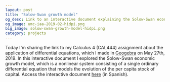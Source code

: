 ```yaml
---
layout: post
title: "Solow-Swan growth model"
og_desc: Link to an interactive document explaining the Solow-Swan economic growth model.
og_image: umc-iaa-2019-02-hidpi.png
big_image: solow-swan-growth-model-hidpi.png
category: projects
---
```


Today I'm sharing the link to my Calculus 4 (CAL444) assignment about the application of differential equations, which I made in [Geogebra](https://www.geogebra.org) on May 27th, 2019. In this interactive document I explored the Solow-Swan economic growth model, which is a nonlinear system consisting of a single ordinary differential equation that models the evolution of the per capita stock of capital. Access the interactive document [here](https://www.geogebra.org/m/zrcqd8hq) (in Spanish).
